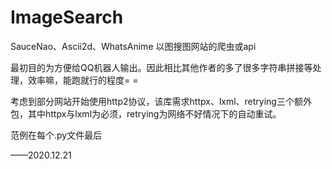 # ImageSearch
 SauceNao、Ascii2d、WhatsAnime 以图搜图网站的爬虫或api

最初目的为方便给QQ机器人输出。因此相比其他作者的多了很多字符串拼接等处理，效率嘛，能跑就行的程度= = 

考虑到部分网站开始使用http2协议，该库需求httpx、lxml、retrying三个额外包，其中httpx与lxml为必须，retrying为网络不好情况下的自动重试。

范例在每个.py文件最后

——2020.12.21